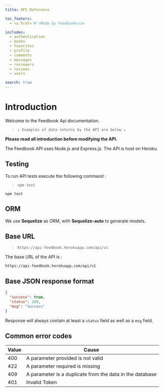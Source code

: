 ```yaml
---
title: API Reference

toc_footers:
  - <a href='#'>Made by Feedbook</a>

includes:
  - authentication
  - books
  - favorites
  - profile
  - comments
  - messages
  - reviewers
  - reviews
  - users

search: true
---
```


# Introduction

Welcome to the Feedbook Api documentation.

> `↓ Examples of data returns by the API are below ↓ `

**Please read all introduction before modifying the API.**

The Feedbook API uses Node.js and Express.js. The API is host on Heroku.


## Testing

To run API tests execute the following command :

> `npm test`

`npm test`

## ORM

We use **Sequelize** as ORM, with **Sequelize-auto** to generate models.

## Base URL

> `https://api-feedbook.herokuapp.com/api/v1`

The base URL of the API is :

`https://api-feedbook.herokuapp.com/api/v1`

## Base JSON response format

```json
{
  "success": true,
  "status": 200,
  "msg": "Success"
}
```

Response will always contain at least a `status` field as well as a `msg` field. 


## Common error codes

Value | Cause
------ | ------
400 | A parameter provided is not valid
422 | A parameter required is missing
409 | A parameter is a duplicate from the data in the database
401 | Invalid Token

